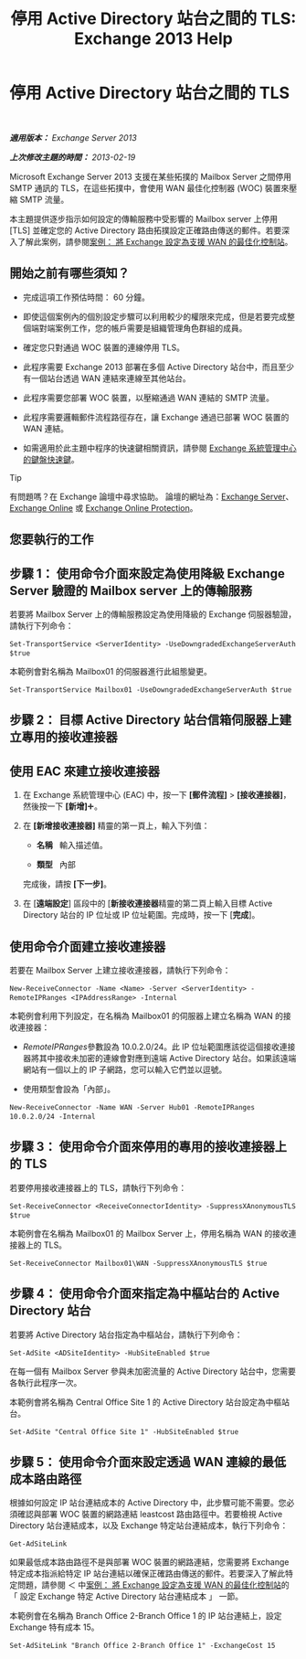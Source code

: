 ﻿---
title: '停用 Active Directory 站台之間的 TLS: Exchange 2013 Help'
TOCTitle: 停用 Active Directory 站台之間的 TLS
ms:assetid: 1e1a0acf-24e7-4f94-9b33-603a4e0a812c
ms:mtpsurl: https://technet.microsoft.com/zh-tw/library/Dd876856(v=EXCHG.150)
ms:contentKeyID: 52062521
ms.date: 05/21/2018
mtps_version: v=EXCHG.150
ms.translationtype: MT
---

# 停用 Active Directory 站台之間的 TLS

 

_**適用版本：** Exchange Server 2013_

_**上次修改主題的時間：** 2013-02-19_

Microsoft Exchange Server 2013 支援在某些拓撲的 Mailbox Server 之間停用 SMTP 通訊的 TLS，在這些拓撲中，會使用 WAN 最佳化控制器 (WOC) 裝置來壓縮 SMTP 流量。

本主題提供逐步指示如何設定的傳輸服務中受影響的 Mailbox server 上停用 \[TLS\] 並確定您的 Active Directory 路由拓撲設定正確路由傳送的郵件。若要深入了解此案例，請參閱[案例： 將 Exchange 設定為支援 WAN 的最佳化控制站](scenario-configure-exchange-to-support-wan-optimization-controllers-exchange-2013-help.md)。

## 開始之前有哪些須知？

  - 完成這項工作預估時間： 60 分鐘。

  - 即使這個案例內的個別設定步驟可以利用較少的權限來完成，但是若要完成整個端對端案例工作，您的帳戶需要是組織管理角色群組的成員。

  - 確定您只對通過 WOC 裝置的連線停用 TLS。

  - 此程序需要 Exchange 2013 部署在多個 Active Directory 站台中，而且至少有一個站台透過 WAN 連結來連線至其他站台。

  - 此程序需要您部署 WOC 裝置，以壓縮通過 WAN 連結的 SMTP 流量。

  - 此程序需要邏輯郵件流程路徑存在，讓 Exchange 通過已部署 WOC 裝置的 WAN 連結。

  - 如需適用於此主題中程序的快速鍵相關資訊，請參閱 [Exchange 系統管理中心的鍵盤快速鍵](keyboard-shortcuts-in-the-exchange-admin-center-exchange-online-protection-help.md)。


> [!TIP]  
> 有問題嗎？在 Exchange 論壇中尋求協助。 論壇的網址為：<a href="https://go.microsoft.com/fwlink/p/?linkid=60612">Exchange Server</a>、 <a href="https://go.microsoft.com/fwlink/p/?linkid=267542">Exchange Online</a> 或 <a href="https://go.microsoft.com/fwlink/p/?linkid=285351">Exchange Online Protection</a>。




## 您要執行的工作

## 步驟 1： 使用命令介面來設定為使用降級 Exchange Server 驗證的 Mailbox server 上的傳輸服務

若要將 Mailbox Server 上的傳輸服務設定為使用降級的 Exchange 伺服器驗證，請執行下列命令：

    Set-TransportService <ServerIdentity> -UseDowngradedExchangeServerAuth $true

本範例會對名稱為 Mailbox01 的伺服器進行此組態變更。

    Set-TransportService Mailbox01 -UseDowngradedExchangeServerAuth $true

## 步驟 2： 目標 Active Directory 站台信箱伺服器上建立專用的接收連接器

## 使用 EAC 來建立接收連接器

1.  在 Exchange 系統管理中心 (EAC) 中，按一下 **\[郵件流程\]** \> **\[接收連接器\]**，然後按一下 **\[新增\]**![加入圖示](images/JJ218640.c1e75329-d6d7-4073-a27d-498590bbb558(EXCHG.150).gif "加入圖示")。

2.  在 **\[新增接收連接器\]** 精靈的第一頁上，輸入下列值：
    
      - **名稱**   輸入描述值。
    
      - **類型**   內部
    
    完成後，請按 **\[下一步\]**。

3.  在 \[**遠端設定**\] 區段中的 \[**新接收連接器**精靈的第二頁上輸入目標 Active Directory 站台的 IP 位址或 IP 位址範圍。完成時，按一下 \[**完成**\]。

## 使用命令介面建立接收連接器

若要在 Mailbox Server 上建立接收連接器，請執行下列命令：

    New-ReceiveConnector -Name <Name> -Server <ServerIdentity> -RemoteIPRanges <IPAddressRange> -Internal

本範例會利用下列設定，在名稱為 Mailbox01 的伺服器上建立名稱為 WAN 的接收連接器：

  - *RemoteIPRanges*參數設為 10.0.2.0/24。此 IP 位址範圍應該從這個接收連接器將其中接收未加密的連線會對應到遠端 Active Directory 站台。如果該遠端網站有一個以上的 IP 子網路，您可以輸入它們並以逗號。

  - 使用類型會設為「內部」。

<!-- end list -->

    New-ReceiveConnector -Name WAN -Server Hub01 -RemoteIPRanges 10.0.2.0/24 -Internal

## 步驟 3： 使用命令介面來停用的專用的接收連接器上的 TLS

若要停用接收連接器上的 TLS，請執行下列命令：

    Set-ReceiveConnector <ReceiveConnectorIdentity> -SuppressXAnonymousTLS $true

本範例會在名稱為 Mailbox01 的 Mailbox Server 上，停用名稱為 WAN 的接收連接器上的 TLS。

    Set-ReceiveConnector Mailbox01\WAN -SuppressXAnonymousTLS $true

## 步驟 4： 使用命令介面來指定為中樞站台的 Active Directory 站台

若要將 Active Directory 站台指定為中樞站台，請執行下列命令：

    Set-AdSite <ADSiteIdentity> -HubSiteEnabled $true

在每一個有 Mailbox Server 參與未加密流量的 Active Directory 站台中，您需要各執行此程序一次。

本範例會將名稱為 Central Office Site 1 的 Active Directory 站台設定為中樞站台。

    Set-AdSite "Central Office Site 1" -HubSiteEnabled $true

## 步驟 5： 使用命令介面來設定透過 WAN 連線的最低成本路由路徑

根據如何設定 IP 站台連結成本的 Active Directory 中，此步驟可能不需要。您必須確認與部署 WOC 裝置的網路連結 leastcost 路由路徑中。若要檢視 Active Directory 站台連結成本，以及 Exchange 特定站台連結成本，執行下列命令：

    Get-AdSiteLink

如果最低成本路由路徑不是與部署 WOC 裝置的網路連結，您需要將 Exchange 特定成本指派給特定 IP 站台連結以確保正確路由傳送的郵件。若要深入了解此特定問題，請參閱 ＜ 中[案例： 將 Exchange 設定為支援 WAN 的最佳化控制站](scenario-configure-exchange-to-support-wan-optimization-controllers-exchange-2013-help.md)的 「 設定 Exchange 特定 Active Directory 站台連結成本 」 一節。

本範例會在名稱為 Branch Office 2-Branch Office 1 的 IP 站台連結上，設定 Exchange 特有成本 15。

    Set-AdSiteLink "Branch Office 2-Branch Office 1" -ExchangeCost 15

